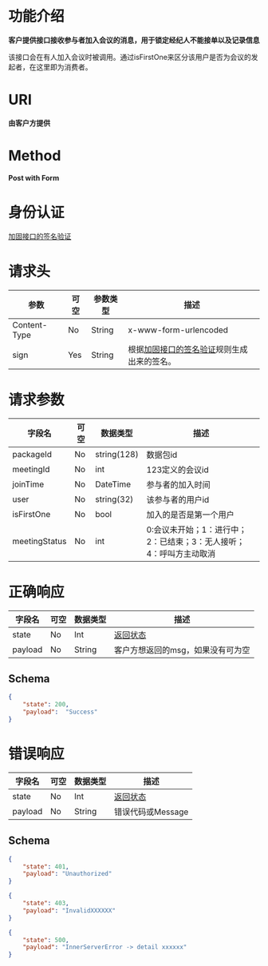 # 功能介绍

**客户提供接口接收参与者加入会议的消息，用于锁定经纪人不能接单以及记录信息**

该接口会在有人加入会议时被调用。通过isFirstOne来区分该用户是否为会议的发起者，在这里即为消费者。

# URI

**由客户方提供**


# Method

**Post with Form**


# 身份认证

[加固接口的签名验证](../Agreement/StrongValidation.md)


# 请求头

| 参数         | 可空 | 参数类型 | 描述                                                         |
| ------------ | ---- | -------- | ------------------------------------------------------------ |
| Content-Type | No   | String   | x-www-form-urlencoded                                        |
| sign         | Yes  | String   | 根据[加固接口的签名验证](../Agreement/StongValidation.md)规则生成出来的签名。 |


# 请求参数

| 字段名     | 可空 | 数据类型    | 描述                   |
| ---------- | ---- | ----------- | ---------------------- |
| packageId  | No   | string(128) | 数据包id               |
| meetingId  | No   | int         | 123定义的会议id        |
| joinTime   | No   | DateTime    | 参与者的加入时间       |
| user       | No   | string(32)  | 该参与者的用户id       |
| isFirstOne | No   | bool        | 加入的是否是第一个用户 |
| meetingStatus | No   | int      | 0:会议未开始；1：进行中；2：已结束；3：无人接听；4：呼叫方主动取消 |


# 正确响应

| 字段名  | 可空 | 数据类型 | 描述                                         |
| ------- | ---- | -------- | -------------------------------------------- |
| state   | No   | Int      | [返回状态](../Agreement/APIResponseState.md) |
| payload | No   | String   | 客户方想返回的msg，如果没有可为空            |

## Schema

```json
{
    "state": 200,
    "payload":  "Success"
}
```

# 错误响应

| 字段名  | 可空 | 数据类型 | 描述                                         |
| ------- | ---- | -------- | -------------------------------------------- |
| state   | No   | Int      | [返回状态](../Agreement/APIResponseState.md) |
| payload | No   | String   | 错误代码或Message                            |

## Schema 

``` json
{
    "state": 401,
    "payload": "Unauthorized"
}
```

``` json
{
    "state": 403,
    "payload": "InvalidXXXXXX"
}
```

``` json
{
    "state": 500,
    "payload": "InnerServerError -> detail xxxxxx"
}
```
